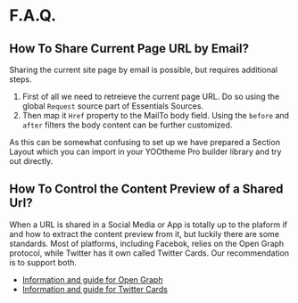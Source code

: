 # F.A.Q.

## How To Share Current Page URL by Email?

Sharing the current site page by email is possible, but requires additional steps.

1. First of all we need to retreieve the current page URL. Do so using the global `Request` source part of Essentials Sources.
1. Then map it `Href` property to the MailTo body field. Using the `before` and `after` filters the body content can be further customized.

As this can be somewhat confusing to set up we have prepared a <a :href="$withBase('/ytp-layouts/share_site_to_email.json')" target="_blank">Section Layout</a> which you can import in your YOOtheme Pro builder library and try out directly.

## How To Control the Content Preview of a Shared Url?

When a URL is shared in a Social Media or App is totally up to the plaform if and how to extract the content preview from it, but luckily there are some standards. Most of platforms, including Facebok, relies on the Open Graph protocol, while Twitter has it own called Twitter Cards. Our recommendation is to support both.

- [Information and guide for Open Graph](https://developers.facebook.com/docs/sharing/webmasters)
- [Information and guide for Twitter Cards](https://developer.twitter.com/en/docs/twitter-for-websites/cards/overview/abouts-cards)
